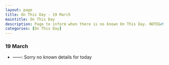 ```yaml
---
layout: page
title: On This Day - 19 March
maintitle: On This Day
description: Page to inform when there is no known On This Day. NOTE&#58; There may still be comments.
categories: [On This Day]
---
```


### 19 March
* ——: Sorry no known details for today

